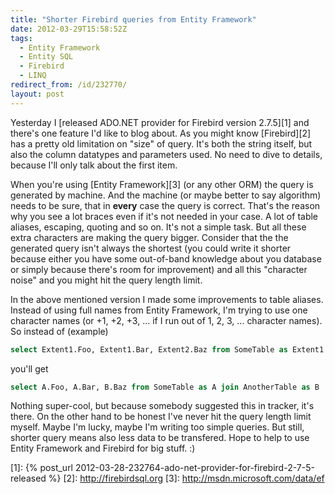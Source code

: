 ```yaml
---
title: "Shorter Firebird queries from Entity Framework"
date: 2012-03-29T15:58:52Z
tags:
  - Entity Framework
  - Entity SQL
  - Firebird
  - LINQ
redirect_from: /id/232770/
layout: post
---
```

Yesterday I [released ADO.NET provider for Firebird version 2.7.5][1] and there's one feature I'd like to blog about. As you might know [Firebird][2] has a pretty old limitation on "size" of query. It's both the string itself, but also the column datatypes and parameters used. No need to dive to details, because I'll only talk about the first item.

When you're using [Entity Framework][3] (or any other ORM) the query is generated by machine. And the machine (or maybe better to say algorithm) needs to be sure, that in **every** case the query is correct. That's the reason why you see a lot braces even if it's not needed in your case. A lot of table aliases, escaping, quoting and so on. It's not a simple task. But all these extra characters are making the query bigger. Consider that the the generated query isn't always the shortest (you could write it shorter because either you have some out-of-band knowledge about you database or simply because there's room for improvement) and all this "character noise" and you might hit the query length limit.

In the above mentioned version I made some improvements to table aliases. Instead of using full names from Entity Framework, I'm trying to use one character names (or +1, +2, +3, ... if I run out of 1, 2, 3, ... character names). So instead of (example)

```sql
select Extent1.Foo, Extent1.Bar, Extent2.Baz from SomeTable as Extent1 join AnotherTable as Extent2 ...
```

you'll get

```sql
select A.Foo, A.Bar, B.Baz from SomeTable as A join AnotherTable as B ...
```

Nothing super-cool, but because somebody suggested this in tracker, it's there. On the other hand to be honest I've never hit the query length limit myself. Maybe I'm lucky, maybe I'm writing too simple queries. But still, shorter query means also less data to be transfered. Hope to help to use Entity Framework and Firebird for big stuff. :)

[1]: {% post_url 2012-03-28-232764-ado-net-provider-for-firebird-2-7-5-released %}
[2]: http://firebirdsql.org
[3]: http://msdn.microsoft.com/data/ef